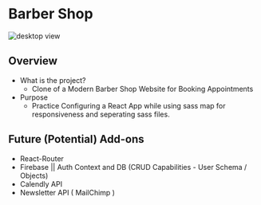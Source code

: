 # Barber Shop
![desktop view](https://github.com/wright-donovan/barber-shop/blob/main/public/images/desktop.png?raw=true)

## Overview
- What is the project?
  - Clone of a Modern Barber Shop Website for Booking Appointments 
- Purpose
  - Practice Configuring a React App while using sass map for responsiveness and seperating sass files. 
  
## Future (Potential) Add-ons  
- React-Router
- Firebase || Auth Context and DB (CRUD Capabilities - User Schema / Objects)
- Calendly API
- Newsletter API ( MailChimp )





